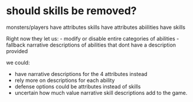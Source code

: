 # should skills be removed?

monsters/players have attributes
skills have attributes
abiilities have skills

Right now they let us:
    - modify or disable entire categories of abilities
    - fallback narrative descriptions of abilities that dont have a description provided

we could:

- have narrative descriptions for the 4 attributes instead
- rely more on descriptions for each ability
- defense options could be attributes instead of skills
- uncertain how much value narrative skill descriptions add to the game.
